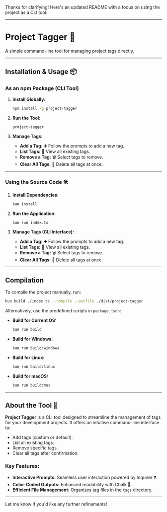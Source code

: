 Thanks for clarifying! Here's an updated README with a focus on using the project as a CLI tool:

---

# Project Tagger 🚀

A simple command-line tool for managing project tags directly.

---

## Installation & Usage 📦

### As an npm Package (CLI Tool)

1. **Install Globally:**
   ```bash
   npm install -g project-tagger
   ```

2. **Run the Tool:**
   ```bash
   project-tagger
   ```

3. **Manage Tags:**
   - **Add a Tag:** ➕ Follow the prompts to add a new tag.
   - **List Tags:** 📃 View all existing tags.
   - **Remove a Tag:** 🗑️ Select tags to remove.
   - **Clear All Tags:** 🧹 Delete all tags at once.

---

### Using the Source Code 🛠️

1. **Install Dependencies:**
   ```bash
   bun install
   ```

2. **Run the Application:**
   ```bash
   bun run index.ts
   ```

3. **Manage Tags (CLI Interface):**
   - **Add a Tag:** ➕ Follow the prompts to add a new tag.
   - **List Tags:** 📃 View all existing tags.
   - **Remove a Tag:** 🗑️ Select tags to remove.
   - **Clear All Tags:** 🧹 Delete all tags at once.

---

## Compilation

To compile the project manually, run:

```bash
bun build ./index.ts --compile --outfile ./dist/project-tagger
```

Alternatively, use the predefined scripts in `package.json`:

- **Build for Current OS:**
   ```bash
   bun run build
   ```

- **Build for Windows:**
   ```bash
   bun run build:windows
   ```

- **Build for Linux:**
   ```bash
   bun run build:linux
   ```

- **Build for macOS:**
   ```bash
   bun run build:mac
   ```

---

## About the Tool 📝

**Project Tagger** is a CLI tool designed to streamline the management of tags for your development projects. It offers an intuitive command-line interface to:

- Add tags (custom or default).
- List all existing tags.
- Remove specific tags.
- Clear all tags after confirmation.

### Key Features:
- **Interactive Prompts:** Seamless user interaction powered by Inquirer ❓.
- **Color-Coded Outputs:** Enhanced readability with Chalk 🎨.
- **Efficient File Management:** Organizes tag files in the `tags` directory.

---

Let me know if you'd like any further refinements!